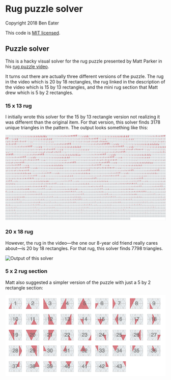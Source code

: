 # Rug puzzle solver

Copyright 2018 Ben Eater

This code is [MIT licensed](http://en.wikipedia.org/wiki/MIT_License).

## Puzzle solver

This is a hacky visual solver for the rug puzzle presented by Matt Parker in his [rug puzzle video](https://www.youtube.com/watch?v=HViA6N3VeHw).

It turns out there are actually three different versions of the puzzle. The rug in the video which is 20 by 18 rectangles, the rug linked in the description of the video which is 15 by 13 rectangles, and the mini rug section that Matt drew which is 5 by 2 rectangles.

### 15 x 13 rug

I initially wrote this solver for the 15 by 13 rectangle version not realizing it was different than the original item. For that version, this solver finds 3178 unique triangles in the pattern. The output looks something like this:

![Output of this solver](https://raw.githubusercontent.com/beneater/rug-puzzle/master/triangles-15x13.png)

### 20 x 18 rug

However, the rug in the video—the one our 8-year old friend really cares about—is 20 by 18 rectangles. For that rug, this solver finds 7798 triangles.

![Output of this solver](https://raw.githubusercontent.com/beneater/rug-puzzle/master/triangles-20x18.png)

### 5 x 2 rug section

Matt also suggested a simpler version of the puzzle with just a 5 by 2 rectangle section:

![Output of this solver](https://raw.githubusercontent.com/beneater/rug-puzzle/master/triangles-5x2.png)
